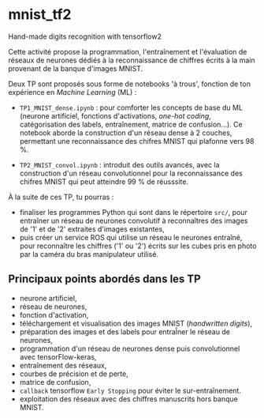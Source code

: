 # mnist_tf2

Hand-made digits recognition with tensorflow2

Cette activité propose la programmation, l'entraînement et l'évaluation de réseaux de neurones dédiés à la reconnaissance de chiffres écrits à la main provenant de la banque d'images MNIST.

Deux TP sont proposés sous forme de notebooks 'à trous', fonction de ton expérience en *Machine Learning* (ML) :

- `TP1_MNIST_dense.ipynb` : pour comforter les concepts de base du ML (neurone artificiel, fonctions d'activations, *one-hot coding*, catégorisation des labels, entraînement, matrice de confusion...). Ce notebook aborde la construction d'un réseau dense à 2 couches, permettant une reconnaissance des chifres MNIST qui plafonne vers 98 %.

- `TP2_MNIST_convol.ipynb` : introduit des outils avancés, avec la construction d'un réseau convolutionnel pour la reconnaissance des chifres MNIST qui peut atteindre 99 % de réusssite.

À la suite de ces TP, tu pourras :
- finaliser les programmes Python qui sont dans le répertoire `src/`, pour entraîner un réseau de neurones convolutif à reconnaîtres des images de '1' et de '2' extraites d'images existantes,
- puis créer un service ROS qui utilise un réseau le neurones entraîné, pour reconnaître les chiffres ('1' ou '2') écrits sur les cubes pris en photo par la caméra du bras manipulateur utilisé.


## Principaux points abordés dans les TP

- neurone artificiel,
- réseau de neurones,
- fonction d'activation,
- téléchargement et visualisation des images MNIST (*handwritten digits*),
- préparation des images et des labels pour entraÎner le réseau de neurones,
- programmation d'un réseau de neurones dense puis convolutionnel avec tensorFlow-keras,
- entraînement des réseaux,
- courbes de précision et de perte,
- matrice de confusion,
- `callback` tensorflow `Early Stopping` pour éviter le sur-entraînement.
- exploitation des réseaux avec des chiffres manuscrits hors banque MNIST.
